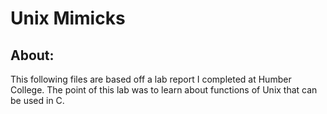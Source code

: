 Unix Mimicks
=======

About:
------
This following files are based off a lab report I completed at Humber College. The point of this lab was to learn about functions of Unix that can
be used in C.
